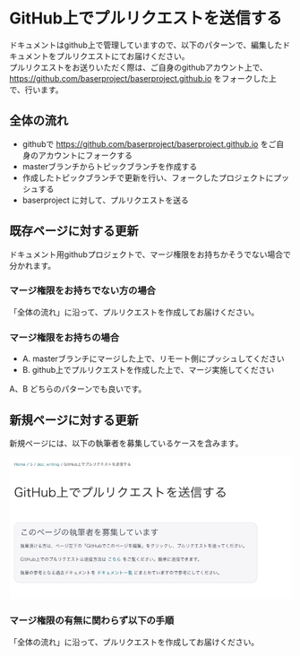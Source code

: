 # GitHub上でプルリクエストを送信する

ドキュメントはgithub上で管理していますので、以下のパターンで、編集したドキュメントをプルリクエストにてお届けください。  
プルリクエストをお送りいただく際は、ご自身のgithubアカウント上で、 https://github.com/baserproject/baserproject.github.io をフォークした上で、行います。

## 全体の流れ

- githubで https://github.com/baserproject/baserproject.github.io をご自身のアカウントにフォークする
- masterブランチからトピックブランチを作成する
- 作成したトピックブランチで更新を行い、フォークしたプロジェクトにプッシュする
- baserproject に対して、プルリクエストを送る

## 既存ページに対する更新

ドキュメント用githubプロジェクトで、マージ権限をお持ちかそうでない場合で分かれます。

### マージ権限をお持ちでない方の場合

「全体の流れ」に沿って、プルリクエストを作成してお届けください。

### マージ権限をお持ちの場合

- A. masterブランチにマージした上で、リモート側にプッシュしてください
- B. github上でプルリクエストを作成した上で、マージ実施してください

A、B どちらのパターンでも良いです。


## 新規ページに対する更新

新規ページには、以下の執筆者を募集しているケースを含みます。

![執筆者募集の案内表示](../img/create_pull_request_on_github.png)

### マージ権限の有無に関わらず以下の手順

「全体の流れ」に沿って、プルリクエストを作成してお届けください。
